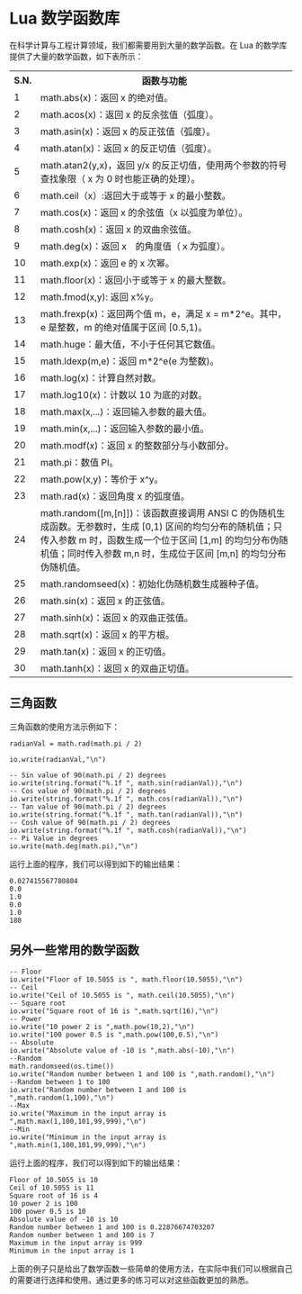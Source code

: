 # Lua 数学函数库  

在科学计算与工程计算领域，我们都需要用到大量的数学函数。在 Lua 的数学库提供了大量的数学函数，如下表所示：  


<table>
	<tr>
		<th>S.N.</th>
		<th>函数与功能</th>
	</tr>
	<tr>
		<td>1</td>
		<td>math.abs(x)：返回 x 的绝对值。</td>
	</tr>
	<tr>
		<td>2</td>
		<td>math.acos(x)：返回 x 的反余弦值（弧度）。</td>
	</tr>
	<tr>
		<td>3</td>
		<td>math.asin(x)：返回 x 的反正弦值（弧度）。</td>
	</tr>
	<tr>
		<td>4</td>
		<td>math.atan(x)：返回 x 的反正切值（弧度）。</td>
	</tr>
	<tr>
		<td>5</td>
		<td>math.atan2(y,x)，返回 y/x 的反正切值，使用两个参数的符号查找象限（ x 为 0 时也能正确的处理）。</td>
	</tr>
	<tr>
		<td>6</td>
		<td>math.ceil（x）:返回大于或等于 x 的最小整数。</td>
	</tr>
	<tr>
		<td>7</td>
		<td>math.cos(x)：返回 x 的余弦值（x 以弧度为单位）。</td>
	</tr>
	<tr>
		<td>8</td>
		<td>math.cosh(x)：返回 x 的双曲余弦值。</td>
	</tr>
	<tr>
		<td>9</td>
		<td>math.deg(x)：返回 x　的角度值（ｘ为弧度）。</td>
	</tr>
	<tr>
		<td>10</td>
		<td>math.exp(x)：返回 e 的 x 次幂。</td>
	</tr>
	<tr>
		<td>11</td>
		<td>math.floor(x)：返回小于或等于 x 的最大整数。</td>
	</tr>
	<tr>
		<td>12</td>
		<td>math.fmod(x,y): 返回 x%y。</td>
	</tr>
	<tr>
		<td>13</td>
		<td>math.frexp(x)：返回两个值 m，e，满足 x = m*2^e。其中，e 是整数，m 的绝对值属于区间 [0.5,1)。</td>
	</tr>
	<tr>
		<td>14</td>
		<td>math.huge：最大值，不小于任何其它数值。</td>
	</tr>
	<tr>
		<td>15</td>
		<td>math.ldexp(m,e)：返回 m*2^e(e 为整数)。</td>
	</tr>
	<tr>
		<td>16</td>
		<td>math.log(x)：计算自然对数。</td>
	</tr>
	<tr>
		<td>17</td>
		<td>math.log10(x)：计数以 10 为底的对数。</td>
	</tr>
	<tr>
		<td>18</td>
		<td>math.max(x,...)：返回输入参数的最大值。</td>
	</tr>
	<tr>
		<td>19</td>
		<td>math.min(x,...)：返回输入参数的最小值。</td>
	</tr>
	<tr>
		<td>20</td>
		<td>math.modf(x)：返回 x 的整数部分与小数部分。</td>
	</tr>
	<tr>
		<td>21</td>
		<td>math.pi：数值 PI。</td>
	</tr>
	<tr>
		<td>22</td>
		<td>math.pow(x,y)：等价于 x^y。</td>
	</tr>
	<tr>
		<td>23</td>
		<td>math.rad(x)：返回角度 x 的弧度值。</td>
	</tr>
	<tr>
		<td>24</td>
		<td>math.random([m,[n]])：该函数直接调用 ANSI C 的伪随机生成函数。无参数时，生成 [0,1) 区间的均匀分布的随机值；只传入参数 m 时，函数生成一个位于区间 [1,m] 的均匀分布伪随机值；同时传入参数 m,n 时，生成位于区间 [m,n] 的均匀分布伪随机值。</td>
	</tr>
	<tr>
		<td>25</td>
		<td>math.randomseed(x)：初始化伪随机数生成器种子值。</td>
	</tr>
	<tr>
		<td>26</td>
		<td>math.sin(x)：返回 x 的正弦值。</td>
	</tr>
	<tr>
		<td>27</td>
		<td>math.sinh(x)：返回 x 的双曲正弦值。</td>
	</tr>
	<tr>
		<td>28</td>
		<td>math.sqrt(x)：返回 x 的平方根。</td>
	</tr>
	<tr>
		<td>29</td>
		<td>math.tan(x)：返回 x 的正切值。</td>
	</tr>
	<tr>
		<td>30</td>
		<td>math.tanh(x)：返回 x 的双曲正切值。</td>
	</tr>
</table>

## 三角函数  

三角函数的使用方法示例如下：  

```
radianVal = math.rad(math.pi / 2)

io.write(radianVal,"\n")

-- Sin value of 90(math.pi / 2) degrees
io.write(string.format("%.1f ", math.sin(radianVal)),"\n")
-- Cos value of 90(math.pi / 2) degrees
io.write(string.format("%.1f ", math.cos(radianVal)),"\n")
-- Tan value of 90(math.pi / 2) degrees
io.write(string.format("%.1f ", math.tan(radianVal)),"\n")
-- Cosh value of 90(math.pi / 2) degrees
io.write(string.format("%.1f ", math.cosh(radianVal)),"\n")
-- Pi Value in degrees
io.write(math.deg(math.pi),"\n")
```  

运行上面的程序，我们可以得到如下的输出结果：  

```
0.027415567780804
0.0 
1.0 
0.0 
1.0 
180
```  

## 另外一些常用的数学函数  

```
-- Floor
io.write("Floor of 10.5055 is ", math.floor(10.5055),"\n")
-- Ceil
io.write("Ceil of 10.5055 is ", math.ceil(10.5055),"\n")
-- Square root
io.write("Square root of 16 is ",math.sqrt(16),"\n")
-- Power
io.write("10 power 2 is ",math.pow(10,2),"\n")
io.write("100 power 0.5 is ",math.pow(100,0.5),"\n")
-- Absolute
io.write("Absolute value of -10 is ",math.abs(-10),"\n")
--Random
math.randomseed(os.time())
io.write("Random number between 1 and 100 is ",math.random(),"\n")
--Random between 1 to 100
io.write("Random number between 1 and 100 is ",math.random(1,100),"\n")
--Max
io.write("Maximum in the input array is ",math.max(1,100,101,99,999),"\n")
--Min
io.write("Minimum in the input array is ",math.min(1,100,101,99,999),"\n")
```  

运行上面的程序，我们可以得到如下的输出结果：  

```
Floor of 10.5055 is 10
Ceil of 10.5055 is 11
Square root of 16 is 4
10 power 2 is 100
100 power 0.5 is 10
Absolute value of -10 is 10
Random number between 1 and 100 is 0.22876674703207
Random number between 1 and 100 is 7
Maximum in the input array is 999
Minimum in the input array is 1
```  

上面的例子只是给出了数学函数一些简单的使用方法，在实际中我们可以根据自己的需要进行选择和使用。通过更多的练习可以对这些函数更加的熟悉。
